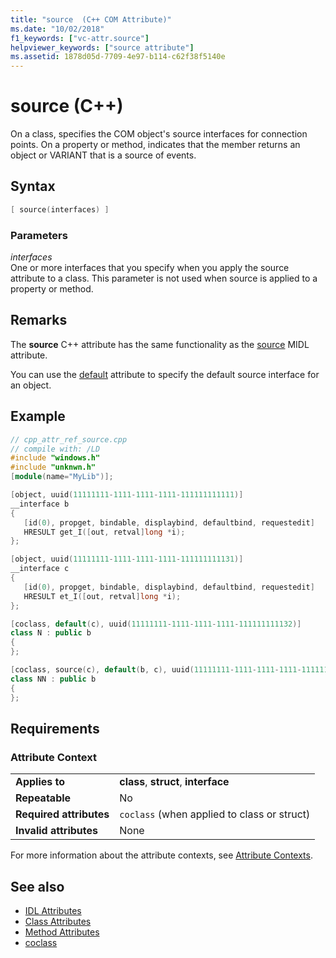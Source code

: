 ```yaml
---
title: "source  (C++ COM Attribute)"
ms.date: "10/02/2018"
f1_keywords: ["vc-attr.source"]
helpviewer_keywords: ["source attribute"]
ms.assetid: 1878d05d-7709-4e97-b114-c62f38f5140e
---
```

# source (C++)

On a class, specifies the COM object's source interfaces for connection points. On a property or method, indicates that the member returns an object or VARIANT that is a source of events.

## Syntax

```cpp
[ source(interfaces) ]
```

### Parameters

*interfaces*<br/>
One or more interfaces that you specify when you apply the source attribute to a class. This parameter is not used when source is applied to a property or method.

## Remarks

The **source** C++ attribute has the same functionality as the [source](/windows/desktop/Midl/source) MIDL attribute.

You can use the [default](default-cpp.md) attribute to specify the default source interface for an object.

## Example

```cpp
// cpp_attr_ref_source.cpp
// compile with: /LD
#include "windows.h"
#include "unknwn.h"
[module(name="MyLib")];

[object, uuid(11111111-1111-1111-1111-111111111111)]
__interface b
{
   [id(0), propget, bindable, displaybind, defaultbind, requestedit]
   HRESULT get_I([out, retval]long *i);
};

[object, uuid(11111111-1111-1111-1111-111111111131)]
__interface c
{
   [id(0), propget, bindable, displaybind, defaultbind, requestedit]
   HRESULT et_I([out, retval]long *i);
};

[coclass, default(c), uuid(11111111-1111-1111-1111-111111111132)]
class N : public b
{
};

[coclass, source(c), default(b, c), uuid(11111111-1111-1111-1111-111111111133)]
class NN : public b
{
};
```

## Requirements

### Attribute Context

|||
|-|-|
|**Applies to**|**class**, **struct**, **interface**|
|**Repeatable**|No|
|**Required attributes**|`coclass` (when applied to class or struct)|
|**Invalid attributes**|None|

For more information about the attribute contexts, see [Attribute Contexts](cpp-attributes-com-net.md#contexts).

## See also

- [IDL Attributes](idl-attributes.md)
- [Class Attributes](class-attributes.md)
- [Method Attributes](method-attributes.md)
- [coclass](coclass.md)
